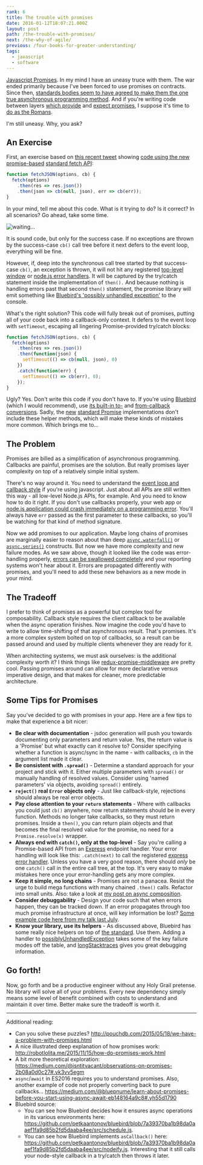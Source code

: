```yaml
---
rank: 6
title: The trouble with promises
date: 2016-01-12T18:07:21.000Z
layout: post
path: /the-trouble-with-promises/
next: /the-why-of-agile/
previous: /four-books-for-greater-understanding/
tags:
  - javascript
  - software
---
```


[Javascript Promises](https://www.promisejs.org/). In my mind I have an uneasy truce with them. The war ended primarily because I've been forced to use promises on contracts. Since then, [standards bodies seem to have agreed to make them the one true asynchronous programming method](https://www.w3.org/2001/tag/doc/promises-guide). And if you're writing code between layers [which provide](http://knexjs.org/) and [expect promises](https://github.com/graphql/graphql-js/blob/fee4fe322f982c9f1b8d5c2e2eb9137d1fcba74a/src/execution/execute.js#L277), I suppose it's time to [do as the Romans](https://en.wiktionary.org/wiki/when_in_Rome,_do_as_the_Romans_do).

I'm still uneasy. Why, you ask?

<div class='fold'></div>

## An Exercise

First, an exercise based on [this recent tweet](https://twitter.com/ryanflorence/status/685535261883682817) showing [code using the new promise-based](https://gist.github.com/ryanflorence/927ef8266fdd5525bf8e) [standard fetch API](https://developer.mozilla.org/en-US/docs/Web/API/Fetch_API):

```javascript
function fetchJSON(options, cb) {
  fetch(options)
    .then(res => res.json())
    .then(json => cb(null, json), err => cb(err));
}
```

In your mind, tell me about this code. What is it trying to do? Is it correct? In all scenarios? Go ahead, take some time.

![waiting...](https://static.sinap.ps/blog/2016/01_jan/promises/waiting.gif)

It is sound code, but only for the success case. If no exceptions are thrown by the success-case `cb()` call tree before it next defers to the event loop, everything will be fine.

However, if, deep into the synchronous call tree started by that success-case `cb()`, an exception is thrown, it will not hit any registered [top-level window](https://developer.mozilla.org/en-US/docs/Web/API/GlobalEventHandlers/onerror) or [node.js error handlers](https://nodejs.org/api/process.html#process_event_uncaughtexception). It will be captured by the try/catch statement inside the implementation of `then().` And because nothing is handling errors past that second `then()` statement, the promise library will emit something like [Bluebird's 'possibly unhandled exception'](http://bluebirdjs.com/docs/api/promise.onpossiblyunhandledrejection.html) to the console.

What's the right solution? This code will fully break out of promises, putting all of your code back into a callback-only context. It defers to the event loop with `setTimeout`, escaping all lingering Promise-provided try/catch blocks:

```javascript
function fetchJSON(options, cb) {
  fetch(options)
    .then(res => res.json())
    .then(function(json) {
      setTimeout(() => cb(null, json), 0)
    })
    .catch(function(err) {
      setTimeout(() => cb(err), 0);
    });
}
```

Ugly? Yes. Don't write this code if you don't have to. If you're using [Bluebird](https://github.com/petkaantonov/bluebird) (which I would recommend), use [its built-in to-](http://bluebirdjs.com/docs/api/ascallback.html) and [from-callback conversions](http://bluebirdjs.com/docs/working-with-callbacks.html#automatic-vs.-manual-conversion). Sadly, the [new](https://developer.mozilla.org/en-US/docs/Web/JavaScript/Reference/Global_Objects/Promise) [standard Promise](http://www.html5rocks.com/en/tutorials/es6/promises/) implementations don't include these helper methods, which will make these kinds of mistakes more common. Which brings me to...

## The Problem

Promises are billed as a simplification of asynchronous programming. Callbacks are painful, promises are the solution. But really promises layer complexity on top of a relatively simple initial system.

There's no way around it. You need to understand the [event loop and callback style](/node-js-is-not-magical/#3-evented-async) if you're using javascript. Just about all APIs are still written this way - all low-level Node.js APIs, for example. And you need to know how to do it right. If you don't use callbacks properly, your web app or [node.js application could crash immediately on a programming error](/the-dangerous-cliffs-of-node-js/#crashes). You'll always have `err` passed as the first parameter to these callbacks, so you'll be watching for that kind of method signature.

Now we add promises to our application. Maybe long chains of promises are marginally easier to reason about than deep [`async.waterfall()`](https://github.com/caolan/async#waterfall) or [`async.series()`](https://github.com/caolan/async#seriestasks-callback) constructs. But now we have more complexity and new failure modes. As we saw above, though it looked like the code was error-handling properly, [errors can be swallowed completely](http://jamesknelson.com/are-es6-promises-swallowing-your-errors/) and your reporting systems won't hear about it. Errors are propagated differently with promises, and you'll need to add these new behaviors as a new mode in your mind.

## The Tradeoff

I prefer to think of promises as a powerful but complex tool for composability. Callback style requires the client callback to be available when the async operation finishes. Now imagine the code you'd have to write to allow time-shifting of that asynchronous result. That's promises. It's a more complex system bolted on top of callbacks, so a result can be passed around and used by multiple clients whenever they are ready for it.

When architecting systems, we must ask ourselves: is the additional complexity worth it? I think things like [redux-promise-middleware](https://github.com/pburtchaell/redux-promise-middleware) are pretty cool. Passing promises around can allow for more declarative versus imperative design, and that makes for cleaner, more predictable architecture.

## Some Tips for Promises

Say you've decided to go with promises in your app. Here are a few tips to make that experience a bit nicer:

* **Be clear with documentation** - jsdoc generation will push you towards documenting only parameters and return value. Yes, the return value is a 'Promise' but what exactly can it resolve to? Consider specifying whether a function is async/sync in the name - with callbacks, `cb` in the argument list made it clear.
* **Be consistent with `.spread()`** - Determine a standard approach for your project and stick with it. Either multiple parameters with `spread()` or manually handling of resolved values. Consider using 'named parameters' via objects, avoiding `spread()` entirely.
* **`reject()` real `Error` objects only** - Just like callback-style, rejections should always be real error objects.
* **Pay close attention to your `return` statements** - Where with callbacks you could just `cb()` anywhere, now return statements should be in every function. Methods no longer take callbacks, so they must return promises. Inside a `then()`, you can return plain objects and that becomes the final resolved value for the promise, no need for a `Promise.resolve(x)` wrapper.
* **Always end with `catch()`, only at the top-level** - Say you're calling a Promise-based API from an [Express](http://expressjs.com/) endpoint handler. Your error handling will look like this: `.catch(next)` to call the registered [express error handler](http://expressjs.com/en/guide/error-handling.html). Unless you have a very good reason, there should *only* be one `catch()` call in the entire call tree, at the top. It's very easy to make mistakes here once your error-handling gets any more complex.
* **Keep it simple, no long chains** - Promises are not a panacea. Resist the urge to build mega functions with many chained `.then()` calls. Refactor into small units. Also: take a look at [my post on async composition](/a-modest-async-proposal/).
* **Consider debuggability** - Design your code such that when errors happen, they can be tracked down. If an error propagates through too much promise infrastructure at once, will key information be lost? [Some example code here from my talk last July](https://github.com/scottnonnenberg/dangerous-cliffs-of-nodejs/tree/master/src/demos/4.%20Error%20from%20async%20call).
* **Know your library, use its helpers** - As discussed above, Bluebird has some really nice helpers on top of [the standard](https://developer.mozilla.org/en-US/docs/Web/JavaScript/Reference/Global_Objects/Promise). Use them. Adding a handler to [possiblyUnhandledException](http://bluebirdjs.com/docs/api/promise.onpossiblyunhandledrejection.html) takes some of the key failure modes off the table, and [longStacktraces](http://bluebirdjs.com/docs/api/promise.config.html) gives you great debugging information.

## Go forth!

Now, go forth and be a productive engineer without any Holy Grail pretense. No library will solve all of your problems. Every new dependency simply means some level of benefit combined with costs to understand and maintain it over time. Better make sure the tradeoff is worth it.

---

Additional reading:

* Can you solve these puzzles? http://pouchdb.com/2015/05/18/we-have-a-problem-with-promises.html
* A nice illustrated deep explanation of how promises work: http://robotlolita.me/2015/11/15/how-do-promises-work.html
* A bit more theoretical exploration: https://medium.com/@isntitvacant/observations-on-promises-2b08a0d0c27#.vk3vv5egm
* `async`/`await` in ES2016 requires you to understand promises. Also, another example of code not properly converting back to pure callbacks... https://medium.com/@bluepnume/learn-about-promises-before-you-start-using-async-await-eb148164a9c8#.yh55d1790
* Bluebird source:
    * You can see how Bluebird decides how it ensures async operations in its various environments here: https://github.com/petkaantonov/bluebird/blob/7a39370ba1b98da0aaef1fa9d85b2fd5daaba4ee/src/schedule.js.
    * You can see how Bluebird implements `asCallback()` here: https://github.com/petkaantonov/bluebird/blob/7a39370ba1b98da0aaef1fa9d85b2fd5daaba4ee/src/nodeify.js. Interesting that it still calls your node-style callback in a try/catch then throws it later.

